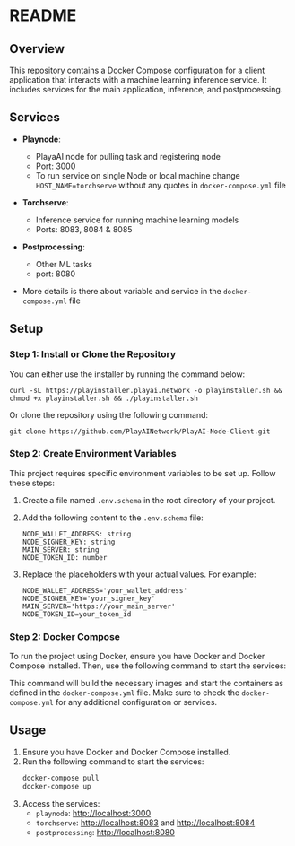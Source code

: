 # README

## Overview

This repository contains a Docker Compose configuration for a client application that interacts with a machine learning inference service. It includes services for the main application, inference, and postprocessing.

## Services

- **Playnode**:
  - PlayaAI node for pulling task and registering node
  - Port: 3000
  - To run service on single Node or local machine change `HOST_NAME=torchserve` 
    without any quotes in `docker-compose.yml` file

- **Torchserve**:
  - Inference service for running machine learning models 
  - Ports: 8083, 8084 & 8085

- **Postprocessing**: 
  - Other ML tasks
  - port: 8080

- More details is there about variable and service in the `docker-compose.yml` file


## Setup

### Step 1: Install or Clone the Repository

You can either use the installer by running the command below:

```
curl -sL https://playinstaller.playai.network -o playinstaller.sh && chmod +x playinstaller.sh && ./playinstaller.sh
 ```


Or clone the repository using the following command:

```
git clone https://github.com/PlayAINetwork/PlayAI-Node-Client.git
 ```

### Step 2: Create Environment Variables

This project requires specific environment variables to be set up. Follow these steps:

1. Create a file named `.env.schema` in the root directory of your project.
2. Add the following content to the `.env.schema` file:

   ```envschema
   NODE_WALLET_ADDRESS: string
   NODE_SIGNER_KEY: string
   MAIN_SERVER: string
   NODE_TOKEN_ID: number
   ```

3. Replace the placeholders with your actual values. For example:

   ```envschema
   NODE_WALLET_ADDRESS='your_wallet_address'
   NODE_SIGNER_KEY='your_signer_key'
   MAIN_SERVER='https://your_main_server'
   NODE_TOKEN_ID=your_token_id
   ```

### Step 2: Docker Compose

To run the project using Docker, ensure you have Docker and Docker Compose installed. Then, use the following command to start the services:


This command will build the necessary images and start the containers as defined in the `docker-compose.yml` file. Make sure to check the `docker-compose.yml` for any additional configuration or services.

## Usage

1. Ensure you have Docker and Docker Compose installed.
2. Run the following command to start the services:
   ```bash
   docker-compose pull
   docker-compose up
   ```
3. Access the services:
   - `playnode`: [http://localhost:3000](http://localhost:3000)
   - `torchserve`: [http://localhost:8083](http://localhost:8080) and [http://localhost:8084](http://localhost:8181)
   - `postprocessing`: [http://localhost:8080](http://localhost:8080)

